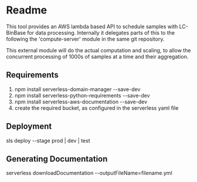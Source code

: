 # Readme

This tool provides an AWS lambda based API to schedule samples with LC-BinBase for data processing. Internally it delegates parts of this
to the following the 'compute-server' module in the same git repository.

This external module will do the actual computation and scaling, to allow the concurrent processing of 1000s of samples at a time and their aggregation.

## Requirements

1. npm install serverless-domain-manager --save-dev
2. npm install serverless-python-requirements --save-dev
3. npm install serverless-aws-documentation --save-dev
4. create the required bucket, as configured in the serverless yaml file


## Deployment

sls deploy --stage prod | dev | test

## Generating Documentation

serverless downloadDocumentation --outputFileName=filename.yml